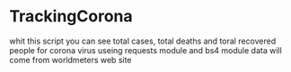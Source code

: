 # TrackingCorona
whit this script you can see total cases, total deaths and toral recovered people for corona virus
useing requests module and bs4 module
data will come from worldmeters web site
